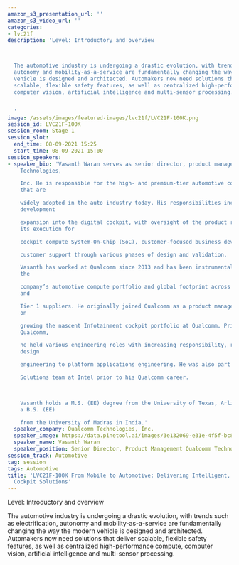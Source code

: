 ```yaml
---
amazon_s3_presentation_url: ''
amazon_s3_video_url: ''
categories:
- lvc21f
description: 'Level: Introductory and overview 



  The automotive industry is undergoing a drastic evolution, with trends such as electrification,
  autonomy and mobility-as-a-service are fundamentally changing the way the modern
  vehicle is designed and architected. Automakers now need solutions that deliver
  scalable, flexible safety features, as well as centralized high-performance compute,
  computer vision, artificial intelligence and multi-sensor processing.


  '
image: /assets/images/featured-images/lvc21f/LVC21F-100K.png
session_id: LVC21F-100K
session_room: Stage 1
session_slot:
  end_time: 08-09-2021 15:25
  start_time: 08-09-2021 15:00
session_speakers:
- speaker_bio: 'Vasanth Waran serves as senior director, product management at Qualcomm
    Technologies,

    Inc. He is responsible for the high- and premium-tier automotive cockpit solutions
    that are

    widely adopted in the auto industry today. His responsibilities include focused
    development

    expansion into the digital cockpit, with oversight of the product roadmap and
    its execution for

    cockpit compute System-On-Chip (SoC), customer-focused business development and

    customer support through various phases of design and validation.

    Vasanth has worked at Qualcomm since 2013 and has been instrumental in expanding
    the

    company’s automotive compute portfolio and global footprint across global automakers
    and

    Tier 1 suppliers. He originally joined Qualcomm as a product manager, with a focus
    on

    growing the nascent Infotainment cockpit portfolio at Qualcomm. Prior to joining
    Qualcomm,

    he held various engineering roles with increasing responsibility, ranging from
    design

    engineering to platform applications engineering. He was also part of the Automotive

    Solutions team at Intel prior to his Qualcomm career.

      

    Vasanth holds a M.S. (EE) degree from the University of Texas, Arlington, and
    a B.S. (EE)

    from the University of Madras in India.'
  speaker_company: Qualcomm Technologies, Inc.
  speaker_image: https://data.pinetool.ai/images/3e132069-e31e-4f5f-bc86-b74cb833a294.png
  speaker_name: Vasanth Waran
  speaker_position: Senior Director, Product Management Qualcomm Technologies, Inc.
session_track: Automotive
tag: session
tags: Automotive
title: 'LVC21F-100K From Mobile to Automotive: Delivering Intelligent, Next-Gen Digital
  Cockpit Solutions'
---
```


Level: Introductory and overview 


The automotive industry is undergoing a drastic evolution, with trends such as electrification, autonomy and mobility-as-a-service are fundamentally changing the way the modern vehicle is designed and architected. Automakers now need solutions that deliver scalable, flexible safety features, as well as centralized high-performance compute, computer vision, artificial intelligence and multi-sensor processing.